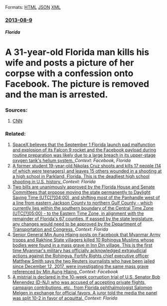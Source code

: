 
Formats: [HTML](/news/2013/08/9/a-31-year-old-florida-man-kills-his-wife-and-posts-a-picture-of-her-corpse-with-a-confession-onto-facebook-the-picture-is-removed-and-the-m.html)  [JSON](/news/2013/08/9/a-31-year-old-florida-man-kills-his-wife-and-posts-a-picture-of-her-corpse-with-a-confession-onto-facebook-the-picture-is-removed-and-the-m.json)  [XML](/news/2013/08/9/a-31-year-old-florida-man-kills-his-wife-and-posts-a-picture-of-her-corpse-with-a-confession-onto-facebook-the-picture-is-removed-and-the-m.xml)  

### [2013-08-9](/news/2013/08/9/index.md)

##### Florida
# A 31-year-old Florida man kills his wife and posts a picture of her corpse with a confession onto Facebook. The picture is removed and the man is arrested. 




### Sources:

1. [CNN](http://edition.cnn.com/2013/08/09/us/florida-facebook-confession/index.html)

### Related:

1. [SpaceX believes that the September 1 Florida launch pad malfunction and explosion of its Falcon 9 rocket and the Facebook payload during routine preparation was likely due to a large breach in its upper-stage oxygen tank's helium system. ](/news/2016/09/23/spacex-believes-that-the-september-1-florida-launch-pad-malfunction-and-explosion-of-its-falcon-9-rocket-and-the-facebook-payload-during-rou.md) _Context: Facebook, Florida_
2. [A former student 19-year-old Nikolas Cruz shoots and kills 17 people (14 of which were teenagers) and leaves 15 others wounded in a shooting at a high school in Parkland, Florida. This is the deadliest high school shooting in U.S. history. ](/news/2018/02/14/a-former-student-19-year-old-nikolas-cruz-shoots-and-kills-17-people-14-of-which-were-teenagers-and-leaves-15-others-wounded-in-a-shooting.md) _Context: Florida_
3. [Two bills are unanimously approved by the Florida House and Senate Committees that propose moving the state permanently to Daylight Saving Time (UTC[?]04:00), and shifting most of the Panhandle west of a line from eastern Jackson County to northern Gulf County - which currently lies within the southern boundary of the Central Time Zone (UTC[?]05:00) - to the Eastern Time Zone, in alignment with the remainder of Florida's 67 counties. If passed by the state legislature, any changes would need to be approved by the Department of Transportation and Congress. ](/news/2018/01/25/two-bills-are-unanimously-approved-by-the-florida-house-and-senate-committees-that-propose-moving-the-state-permanently-to-daylight-saving-t.md) _Context: Florida_
4. [Senior General Min Aung Hlaing posts on Facebook that Myanmar Army troops and Rakhine State villagers killed 10 Rohingya Muslims whose bodies were found in a mass grave in Inn Din village. This is the first time Myanmar's military has officially acknowledged extrajudicial actions against the Rohingya. Fortify Rights chief executive officer Matthew Smith says the two Reuters journalists who have been jailed since December 12, 2017, were investigating the same mass grave referenced by Min Aung Hlaing. ](/news/2018/01/10/senior-general-min-aung-hlaing-posts-on-facebook-that-myanmar-army-troops-and-rakhine-state-villagers-killed-10-rohingya-muslims-whose-bodie.md) _Context: Facebook_
5. [A mistrial is declared in the 10-week corruption trial of U.S. Senator Bob Menendez (D-NJ) who was accused of accepting private flights, campaign contributions, etc., from Florida ophthalmologist Salomon Melgen in exchange for official favors. A juror told the media the panel was split 10-2 in favor of acquittal. ](/news/2017/11/16/a-mistrial-is-declared-in-the-10-week-corruption-trial-of-u-s-senator-bob-menendez-d-nj-who-was-accused-of-accepting-private-flights-cam.md) _Context: Florida_
